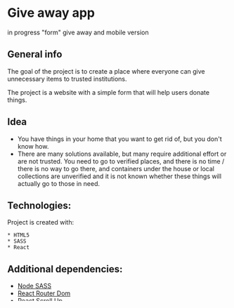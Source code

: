 # Give away app

in progress "form" give away and mobile version


## General info

The goal of the project is to create a place where everyone can give unnecessary items to trusted institutions.

The project is a website with a simple form that will help users donate things.


## Idea

* You have things in your home that you want to get rid of, but you don't know how.
* There are many solutions available, but many require additional effort or are not trusted. You need to go to verified places, and there is no time / there is no way to go there, and containers under the house or local collections are unverified and it is not known whether these things will actually go to those in need.


## Technologies:

Project is created with:

```
* HTML5
* SASS
* React
```


## Additional dependencies:

* [Node SASS](https://www.npmjs.com/package/node-sass)
* [React Router Dom](https://www.npmjs.com/package/react-router-dom)
* [React Scroll Up](https://www.npmjs.com/package/react-scroll-up-button)
* [React Burger Menu](https://www.npmjs.com/package/react-burger-menu)
* [Firebase](https://www.npmjs.com/package/firebase)
* [Using Firebase](https://www.robinwieruch.de/complete-firebase-authentication-react-tutorial#sign-up-with-react-and-firebase)


## Setup

To run this project, install it locally using npm:

*  ```git clone https://github.com/RSo21/Give_Away_App.git``` to clone the repository
* ```npm install``` to install all dependencies
* ```npm start``` and ```http://localhost:3000/Give_Away_App``` in the browser to preview the app 


### Demo

Try this working demo: [Give Away App](https://rso21.github.io/Give_Away_App/)